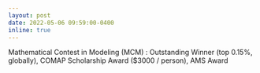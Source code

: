 ```yaml
---
layout: post
date: 2022-05-06 09:59:00-0400
inline: true
---
```

Mathematical Contest in Modeling (MCM) : Outstanding Winner (top 0.15%, globally), COMAP Scholarship Award ($3000 / person), AMS Award
